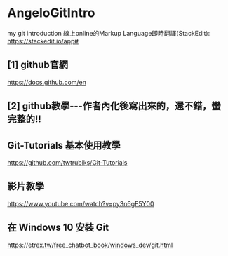 # AngeloGitIntro
my git introduction
線上online的Markup Language即時翻譯(StackEdit):  https://stackedit.io/app#

## [1] github官網
https://docs.github.com/en

## [2] github教學---作者內化後寫出來的，還不錯，蠻完整的!!

## Git-Tutorials 基本使用教學
https://github.com/twtrubiks/Git-Tutorials

## 影片教學
https://www.youtube.com/watch?v=py3n6gF5Y00

## 在 Windows 10 安裝 Git
https://etrex.tw/free_chatbot_book/windows_dev/git.html



